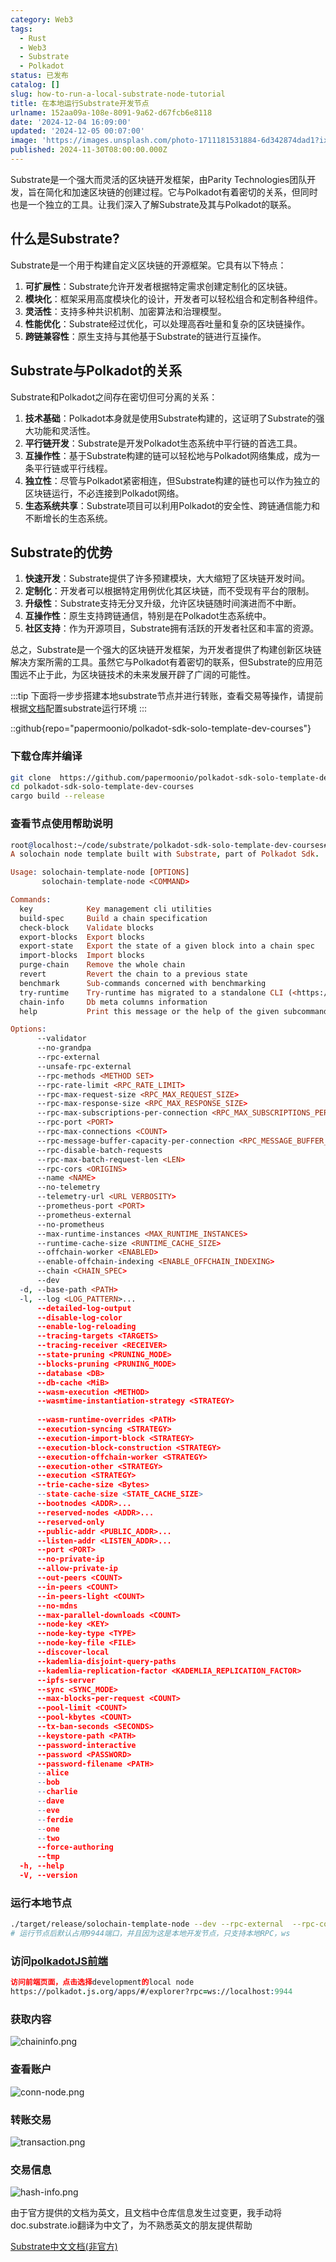 ```yaml
---
category: Web3
tags:
  - Rust
  - Web3
  - Substrate
  - Polkadot
status: 已发布
catalog: []
slug: how-to-run-a-local-substrate-node-tutorial
title: 在本地运行Substrate开发节点
urlname: 152aa09a-108e-8091-9a62-d67fcb6e8118
date: '2024-12-04 16:09:00'
updated: '2024-12-05 00:07:00'
image: 'https://images.unsplash.com/photo-1711181531884-6d342874dad1?ixlib=rb-4.0.3&q=85&fm=jpg&crop=entropy&cs=srgb'
published: 2024-11-30T08:00:00.000Z
---
```


Substrate是一个强大而灵活的区块链开发框架，由Parity Technologies团队开发，旨在简化和加速区块链的创建过程。它与Polkadot有着密切的关系，但同时也是一个独立的工具。让我们深入了解Substrate及其与Polkadot的联系。


## 什么是Substrate?


Substrate是一个用于构建自定义区块链的开源框架。它具有以下特点：

1. **可扩展性**：Substrate允许开发者根据特定需求创建定制化的区块链。
2. **模块化**：框架采用高度模块化的设计，开发者可以轻松组合和定制各种组件。
3. **灵活性**：支持多种共识机制、加密算法和治理模型。
4. **性能优化**：Substrate经过优化，可以处理高吞吐量和复杂的区块链操作。
5. **跨链兼容性**：原生支持与其他基于Substrate的链进行互操作。

## Substrate与Polkadot的关系


Substrate和Polkadot之间存在密切但可分离的关系：

1. **技术基础**：Polkadot本身就是使用Substrate构建的，这证明了Substrate的强大功能和灵活性。
2. **平行链开发**：Substrate是开发Polkadot生态系统中平行链的首选工具。
3. **互操作性**：基于Substrate构建的链可以轻松地与Polkadot网络集成，成为一条平行链或平行线程。
4. **独立性**：尽管与Polkadot紧密相连，但Substrate构建的链也可以作为独立的区块链运行，不必连接到Polkadot网络。
5. **生态系统共享**：Substrate项目可以利用Polkadot的安全性、跨链通信能力和不断增长的生态系统。

## Substrate的优势

1. **快速开发**：Substrate提供了许多预建模块，大大缩短了区块链开发时间。
2. **定制化**：开发者可以根据特定用例优化其区块链，而不受现有平台的限制。
3. **升级性**：Substrate支持无分叉升级，允许区块链随时间演进而不中断。
4. **互操作性**：原生支持跨链通信，特别是在Polkadot生态系统中。
5. **社区支持**：作为开源项目，Substrate拥有活跃的开发者社区和丰富的资源。

总之，Substrate是一个强大的区块链开发框架，为开发者提供了构建创新区块链解决方案所需的工具。虽然它与Polkadot有着密切的联系，但Substrate的应用范围远不止于此，为区块链技术的未来发展开辟了广阔的可能性。


:::tip
下面将一步步搭建本地substrate节点并进行转账，查看交易等操作，请提前根据[文档](https://substrate-docs.pages.dev/en/install/macos/?mode=light)配置substrate运行环境
:::


::github{repo="papermoonio/polkadot-sdk-solo-template-dev-courses"}


### 下载仓库并编译


```bash
git clone  https://github.com/papermoonio/polkadot-sdk-solo-template-dev-courses 
cd polkadot-sdk-solo-template-dev-courses
cargo build --release
```


### 查看节点使用帮助说明


```prolog
root@localhost:~/code/substrate/polkadot-sdk-solo-template-dev-courses# ./target/release/solochain-template-node -h
A solochain node template built with Substrate, part of Polkadot Sdk.

Usage: solochain-template-node [OPTIONS]
       solochain-template-node <COMMAND>

Commands:
  key            Key management cli utilities
  build-spec     Build a chain specification
  check-block    Validate blocks
  export-blocks  Export blocks
  export-state   Export the state of a given block into a chain spec
  import-blocks  Import blocks
  purge-chain    Remove the whole chain
  revert         Revert the chain to a previous state
  benchmark      Sub-commands concerned with benchmarking
  try-runtime    Try-runtime has migrated to a standalone CLI (<https://github.com/paritytech/try-runtime-cli>). The subcommand exists as a stub and deprecation notice. It will be removed entirely some time after January 2024
  chain-info     Db meta columns information
  help           Print this message or the help of the given subcommand(s)

Options:
      --validator                                                                                Enable validator mode
      --no-grandpa                                                                               Disable GRANDPA
      --rpc-external                                                                             Listen to all RPC interfaces (default: local)
      --unsafe-rpc-external                                                                      Listen to all RPC interfaces
      --rpc-methods <METHOD SET>                                                                 RPC methods to expose. [default: auto] [possible values: auto, safe, unsafe]
      --rpc-rate-limit <RPC_RATE_LIMIT>                                                          RPC rate limiting (calls/minute) for each connection
      --rpc-max-request-size <RPC_MAX_REQUEST_SIZE>                                              Set the maximum RPC request payload size for both HTTP and WS in megabytes [default: 15]
      --rpc-max-response-size <RPC_MAX_RESPONSE_SIZE>                                            Set the maximum RPC response payload size for both HTTP and WS in megabytes [default: 15]
      --rpc-max-subscriptions-per-connection <RPC_MAX_SUBSCRIPTIONS_PER_CONNECTION>              Set the maximum concurrent subscriptions per connection [default: 1024]
      --rpc-port <PORT>                                                                          Specify JSON-RPC server TCP port
      --rpc-max-connections <COUNT>                                                              Maximum number of RPC server connections [default: 100]
      --rpc-message-buffer-capacity-per-connection <RPC_MESSAGE_BUFFER_CAPACITY_PER_CONNECTION>  The number of messages the RPC server is allowed to keep in memory [default: 64]
      --rpc-disable-batch-requests                                                               Disable RPC batch requests
      --rpc-max-batch-request-len <LEN>                                                          Limit the max length per RPC batch request
      --rpc-cors <ORIGINS>                                                                       Specify browser *origins* allowed to access the HTTP & WS RPC servers
      --name <NAME>                                                                              The human-readable name for this node
      --no-telemetry                                                                             Disable connecting to the Substrate telemetry server
      --telemetry-url <URL VERBOSITY>                                                            The URL of the telemetry server to connect to
      --prometheus-port <PORT>                                                                   Specify Prometheus exporter TCP Port
      --prometheus-external                                                                      Expose Prometheus exporter on all interfaces
      --no-prometheus                                                                            Do not expose a Prometheus exporter endpoint
      --max-runtime-instances <MAX_RUNTIME_INSTANCES>                                            The size of the instances cache for each runtime [max: 32] [default: 8]
      --runtime-cache-size <RUNTIME_CACHE_SIZE>                                                  Maximum number of different runtimes that can be cached [default: 2]
      --offchain-worker <ENABLED>                                                                Execute offchain workers on every block [default: when-authority] [possible values: always, never, when-authority]
      --enable-offchain-indexing <ENABLE_OFFCHAIN_INDEXING>                                      Enable offchain indexing API [default: false] [possible values: true, false]
      --chain <CHAIN_SPEC>                                                                       Specify the chain specification
      --dev                                                                                      Specify the development chain
  -d, --base-path <PATH>                                                                         Specify custom base path
  -l, --log <LOG_PATTERN>...                                                                     Sets a custom logging filter (syntax: `<target>=<level>`)
      --detailed-log-output                                                                      Enable detailed log output
      --disable-log-color                                                                        Disable log color output
      --enable-log-reloading                                                                     Enable feature to dynamically update and reload the log filter
      --tracing-targets <TARGETS>                                                                Sets a custom profiling filter
      --tracing-receiver <RECEIVER>                                                              Receiver to process tracing messages [default: log] [possible values: log]
      --state-pruning <PRUNING_MODE>                                                             Specify the state pruning mode
      --blocks-pruning <PRUNING_MODE>                                                            Specify the blocks pruning mode [default: archive-canonical]
      --database <DB>                                                                            Select database backend to use [possible values: rocksdb, paritydb, auto, paritydb-experimental]
      --db-cache <MiB>                                                                           Limit the memory the database cache can use
      --wasm-execution <METHOD>                                                                  Method for executing Wasm runtime code [default: compiled] [possible values: interpreted-i-know-what-i-do, compiled]
      --wasmtime-instantiation-strategy <STRATEGY>                                               The WASM instantiation method to use [default: pooling-copy-on-write] [possible values: pooling-copy-on-write, recreate-instance-copy-on-write, pooling,
                                                                                                 recreate-instance]
      --wasm-runtime-overrides <PATH>                                                            Specify the path where local WASM runtimes are stored
      --execution-syncing <STRATEGY>                                                             Runtime execution strategy for importing blocks during initial sync [possible values: native, wasm, both, native-else-wasm]
      --execution-import-block <STRATEGY>                                                        Runtime execution strategy for general block import (including locally authored blocks) [possible values: native, wasm, both, native-else-wasm]
      --execution-block-construction <STRATEGY>                                                  Runtime execution strategy for constructing blocks [possible values: native, wasm, both, native-else-wasm]
      --execution-offchain-worker <STRATEGY>                                                     Runtime execution strategy for offchain workers [possible values: native, wasm, both, native-else-wasm]
      --execution-other <STRATEGY>                                                               Runtime execution strategy when not syncing, importing or constructing blocks [possible values: native, wasm, both, native-else-wasm]
      --execution <STRATEGY>                                                                     The execution strategy that should be used by all execution contexts [possible values: native, wasm, both, native-else-wasm]
      --trie-cache-size <Bytes>                                                                  Specify the state cache size [default: 67108864]
      --state-cache-size <STATE_CACHE_SIZE>                                                      DEPRECATED: switch to `--trie-cache-size`
      --bootnodes <ADDR>...                                                                      Specify a list of bootnodes
      --reserved-nodes <ADDR>...                                                                 Specify a list of reserved node addresses
      --reserved-only                                                                            Whether to only synchronize the chain with reserved nodes
      --public-addr <PUBLIC_ADDR>...                                                             Public address that other nodes will use to connect to this node
      --listen-addr <LISTEN_ADDR>...                                                             Listen on this multiaddress
      --port <PORT>                                                                              Specify p2p protocol TCP port
      --no-private-ip                                                                            Always forbid connecting to private IPv4/IPv6 addresses
      --allow-private-ip                                                                         Always accept connecting to private IPv4/IPv6 addresses
      --out-peers <COUNT>                                                                        Number of outgoing connections we're trying to maintain [default: 8]
      --in-peers <COUNT>                                                                         Maximum number of inbound full nodes peers [default: 32]
      --in-peers-light <COUNT>                                                                   Maximum number of inbound light nodes peers [default: 100]
      --no-mdns                                                                                  Disable mDNS discovery (default: true)
      --max-parallel-downloads <COUNT>                                                           Maximum number of peers from which to ask for the same blocks in parallel [default: 5]
      --node-key <KEY>                                                                           Secret key to use for p2p networking
      --node-key-type <TYPE>                                                                     Crypto primitive to use for p2p networking [default: ed25519] [possible values: ed25519]
      --node-key-file <FILE>                                                                     File from which to read the node's secret key to use for p2p networking
      --discover-local                                                                           Enable peer discovery on local networks
      --kademlia-disjoint-query-paths                                                            Require iterative Kademlia DHT queries to use disjoint paths
      --kademlia-replication-factor <KADEMLIA_REPLICATION_FACTOR>                                Kademlia replication factor [default: 20]
      --ipfs-server                                                                              Join the IPFS network and serve transactions over bitswap protocol
      --sync <SYNC_MODE>                                                                         Blockchain syncing mode. [default: full] [possible values: full, fast, fast-unsafe, warp]
      --max-blocks-per-request <COUNT>                                                           Maximum number of blocks per request [default: 64]
      --pool-limit <COUNT>                                                                       Maximum number of transactions in the transaction pool [default: 8192]
      --pool-kbytes <COUNT>                                                                      Maximum number of kilobytes of all transactions stored in the pool [default: 20480]
      --tx-ban-seconds <SECONDS>                                                                 How long a transaction is banned for
      --keystore-path <PATH>                                                                     Specify custom keystore path
      --password-interactive                                                                     Use interactive shell for entering the password used by the keystore
      --password <PASSWORD>                                                                      Password used by the keystore
      --password-filename <PATH>                                                                 File that contains the password used by the keystore
      --alice                                                                                    Shortcut for `--name Alice --validator`
      --bob                                                                                      Shortcut for `--name Bob --validator`
      --charlie                                                                                  Shortcut for `--name Charlie --validator`
      --dave                                                                                     Shortcut for `--name Dave --validator`
      --eve                                                                                      Shortcut for `--name Eve --validator`
      --ferdie                                                                                   Shortcut for `--name Ferdie --validator`
      --one                                                                                      Shortcut for `--name One --validator`
      --two                                                                                      Shortcut for `--name Two --validator`
      --force-authoring                                                                          Enable authoring even when offline
      --tmp                                                                                      Run a temporary node
  -h, --help                                                                                     Print help (see more with '--help')
  -V, --version                                                                                  Print version
```


### 运行本地节点


```bash
./target/release/solochain-template-node --dev --rpc-external  --rpc-cors all
# 运行节点后默认占用9944端口，并且因为这是本地开发节点，只支持本地RPC，ws
```


### 访问[polkadotJS前端](https://polkadot.js.org/apps/#/explorer?rpc=ws://localhost:9944)


```prolog
访问前端页面，点击选择development的local node
https://polkadot.js.org/apps/#/explorer?rpc=ws://localhost:9944
```


### 获取内容


![chaininfo.png](https://prod-files-secure.s3.us-west-2.amazonaws.com/5d24fe63-e567-4804-86f9-9fdc62e13082/89be5adf-5619-4306-be75-45b425e3c446/chaininfo.png?X-Amz-Algorithm=AWS4-HMAC-SHA256&X-Amz-Content-Sha256=UNSIGNED-PAYLOAD&X-Amz-Credential=ASIAZI2LB4663KWAIUEV%2F20250407%2Fus-west-2%2Fs3%2Faws4_request&X-Amz-Date=20250407T053858Z&X-Amz-Expires=3600&X-Amz-Security-Token=IQoJb3JpZ2luX2VjEN3%2F%2F%2F%2F%2F%2F%2F%2F%2F%2FwEaCXVzLXdlc3QtMiJGMEQCIGMvmM5jzfwi%2FPeDXUNI%2BVq2VT0GqMD24WZEA5l5xLiPAiBccG4cm%2BIT4zWdvcVTOd46A0Hoo2DBEHLs9TnNp48eFir%2FAwhWEAAaDDYzNzQyMzE4MzgwNSIM0X%2Fe6npQLino%2BmlAKtwDqhOOsBq%2FiH%2FldFQ0Yh0a3HS57%2FqArdd%2B8up4tqN6OnC%2B2DWxQc9MhiGKfA91pa3hn7NGLSb1YrUP%2FU4ZtC0H2KJp%2BWKHuwcJbxsCby29pTVKZwFS%2FKFivguOi%2FX913f5klYzbXtaw9Bm0upWPN0eRwdq3kDfxjNcsiHHWi5irdoK3SKB0JFt7lGa%2FLex2kJ%2BETEIVRCNE0x0eIhgFeXtb9rkX9Hs0w%2FOGC5dXx%2FK2%2FeozFB7LMAYFNDLkmkuHthXP9dYxwAbLng%2FmceYuFbXZKb52FsJL%2FMp2%2BDSj6BJyJEtPZIU7p66oF5vIclnCY5WHGql7J36FaiedFwB4pno7nFFwBl5M3bJ6jT%2FA%2FWMmhzTLEBeKnQUCEJTUnzKJ%2FW6Pd96CbnaWeFHCaUv%2FpIrIrcMOiHZg3Cjln%2BtpZO6A1M68%2FeO%2FFcgUmCGPx0x2agvppSHltt00eraCIzezrDjw55EMB3bK8dySFi02j61Kg2%2FUtOWOTdBmoLKpPMuU26zV2Ld0o8DKnqQGh00bWnA28Qx3nT26q50UM9ph35FaLA4Pryo6F%2FOf7KIzMYhogZPWHQKjy3VgZs%2F2khQISM5PkoQkLRjKrU7%2FwzBAn21%2FdERLuoYb795FPAzjvIw%2FLjNvwY6pgEPlqKraXfM6uX8OgFNBFuQLT3I8h8vWWtZn5fR9IivCDUPwt3t%2FyVyLTETPN0v1WSkZY6%2BYBfzFQPgPJ0UGC%2FZFN4T5sLCtvGFo%2F6WfnlMoVh8ezaR6V3fJHg1LVyKVjsak%2FcBEsJAeqJahISK4TyxLi2pfyp4X5mRhdrAnkBRnhthOrX4eASBRE50MN7Vrs0CD7aYT65x0tgT%2FnlXdhkOqg4v10TJ&X-Amz-Signature=7d98b6cd0204ebef834c1e07ad1f2d5c8cb075e634811e1b04c2e0a4ab8df926&X-Amz-SignedHeaders=host&x-id=GetObject)


### 查看账户


![conn-node.png](https://prod-files-secure.s3.us-west-2.amazonaws.com/5d24fe63-e567-4804-86f9-9fdc62e13082/05964f92-c6d8-42d1-b4a1-b3a852295683/conn-node.png?X-Amz-Algorithm=AWS4-HMAC-SHA256&X-Amz-Content-Sha256=UNSIGNED-PAYLOAD&X-Amz-Credential=ASIAZI2LB4663KWAIUEV%2F20250407%2Fus-west-2%2Fs3%2Faws4_request&X-Amz-Date=20250407T053858Z&X-Amz-Expires=3600&X-Amz-Security-Token=IQoJb3JpZ2luX2VjEN3%2F%2F%2F%2F%2F%2F%2F%2F%2F%2FwEaCXVzLXdlc3QtMiJGMEQCIGMvmM5jzfwi%2FPeDXUNI%2BVq2VT0GqMD24WZEA5l5xLiPAiBccG4cm%2BIT4zWdvcVTOd46A0Hoo2DBEHLs9TnNp48eFir%2FAwhWEAAaDDYzNzQyMzE4MzgwNSIM0X%2Fe6npQLino%2BmlAKtwDqhOOsBq%2FiH%2FldFQ0Yh0a3HS57%2FqArdd%2B8up4tqN6OnC%2B2DWxQc9MhiGKfA91pa3hn7NGLSb1YrUP%2FU4ZtC0H2KJp%2BWKHuwcJbxsCby29pTVKZwFS%2FKFivguOi%2FX913f5klYzbXtaw9Bm0upWPN0eRwdq3kDfxjNcsiHHWi5irdoK3SKB0JFt7lGa%2FLex2kJ%2BETEIVRCNE0x0eIhgFeXtb9rkX9Hs0w%2FOGC5dXx%2FK2%2FeozFB7LMAYFNDLkmkuHthXP9dYxwAbLng%2FmceYuFbXZKb52FsJL%2FMp2%2BDSj6BJyJEtPZIU7p66oF5vIclnCY5WHGql7J36FaiedFwB4pno7nFFwBl5M3bJ6jT%2FA%2FWMmhzTLEBeKnQUCEJTUnzKJ%2FW6Pd96CbnaWeFHCaUv%2FpIrIrcMOiHZg3Cjln%2BtpZO6A1M68%2FeO%2FFcgUmCGPx0x2agvppSHltt00eraCIzezrDjw55EMB3bK8dySFi02j61Kg2%2FUtOWOTdBmoLKpPMuU26zV2Ld0o8DKnqQGh00bWnA28Qx3nT26q50UM9ph35FaLA4Pryo6F%2FOf7KIzMYhogZPWHQKjy3VgZs%2F2khQISM5PkoQkLRjKrU7%2FwzBAn21%2FdERLuoYb795FPAzjvIw%2FLjNvwY6pgEPlqKraXfM6uX8OgFNBFuQLT3I8h8vWWtZn5fR9IivCDUPwt3t%2FyVyLTETPN0v1WSkZY6%2BYBfzFQPgPJ0UGC%2FZFN4T5sLCtvGFo%2F6WfnlMoVh8ezaR6V3fJHg1LVyKVjsak%2FcBEsJAeqJahISK4TyxLi2pfyp4X5mRhdrAnkBRnhthOrX4eASBRE50MN7Vrs0CD7aYT65x0tgT%2FnlXdhkOqg4v10TJ&X-Amz-Signature=33abfab9e00453bbaf84636b202df4ff30ada734b4cd86c435f73806749e8b06&X-Amz-SignedHeaders=host&x-id=GetObject)


### 转账交易


![transaction.png](https://prod-files-secure.s3.us-west-2.amazonaws.com/5d24fe63-e567-4804-86f9-9fdc62e13082/65593d3b-9b56-4fbe-a383-1447c903127f/transaction.png?X-Amz-Algorithm=AWS4-HMAC-SHA256&X-Amz-Content-Sha256=UNSIGNED-PAYLOAD&X-Amz-Credential=ASIAZI2LB4663KWAIUEV%2F20250407%2Fus-west-2%2Fs3%2Faws4_request&X-Amz-Date=20250407T053858Z&X-Amz-Expires=3600&X-Amz-Security-Token=IQoJb3JpZ2luX2VjEN3%2F%2F%2F%2F%2F%2F%2F%2F%2F%2FwEaCXVzLXdlc3QtMiJGMEQCIGMvmM5jzfwi%2FPeDXUNI%2BVq2VT0GqMD24WZEA5l5xLiPAiBccG4cm%2BIT4zWdvcVTOd46A0Hoo2DBEHLs9TnNp48eFir%2FAwhWEAAaDDYzNzQyMzE4MzgwNSIM0X%2Fe6npQLino%2BmlAKtwDqhOOsBq%2FiH%2FldFQ0Yh0a3HS57%2FqArdd%2B8up4tqN6OnC%2B2DWxQc9MhiGKfA91pa3hn7NGLSb1YrUP%2FU4ZtC0H2KJp%2BWKHuwcJbxsCby29pTVKZwFS%2FKFivguOi%2FX913f5klYzbXtaw9Bm0upWPN0eRwdq3kDfxjNcsiHHWi5irdoK3SKB0JFt7lGa%2FLex2kJ%2BETEIVRCNE0x0eIhgFeXtb9rkX9Hs0w%2FOGC5dXx%2FK2%2FeozFB7LMAYFNDLkmkuHthXP9dYxwAbLng%2FmceYuFbXZKb52FsJL%2FMp2%2BDSj6BJyJEtPZIU7p66oF5vIclnCY5WHGql7J36FaiedFwB4pno7nFFwBl5M3bJ6jT%2FA%2FWMmhzTLEBeKnQUCEJTUnzKJ%2FW6Pd96CbnaWeFHCaUv%2FpIrIrcMOiHZg3Cjln%2BtpZO6A1M68%2FeO%2FFcgUmCGPx0x2agvppSHltt00eraCIzezrDjw55EMB3bK8dySFi02j61Kg2%2FUtOWOTdBmoLKpPMuU26zV2Ld0o8DKnqQGh00bWnA28Qx3nT26q50UM9ph35FaLA4Pryo6F%2FOf7KIzMYhogZPWHQKjy3VgZs%2F2khQISM5PkoQkLRjKrU7%2FwzBAn21%2FdERLuoYb795FPAzjvIw%2FLjNvwY6pgEPlqKraXfM6uX8OgFNBFuQLT3I8h8vWWtZn5fR9IivCDUPwt3t%2FyVyLTETPN0v1WSkZY6%2BYBfzFQPgPJ0UGC%2FZFN4T5sLCtvGFo%2F6WfnlMoVh8ezaR6V3fJHg1LVyKVjsak%2FcBEsJAeqJahISK4TyxLi2pfyp4X5mRhdrAnkBRnhthOrX4eASBRE50MN7Vrs0CD7aYT65x0tgT%2FnlXdhkOqg4v10TJ&X-Amz-Signature=8460594e211d6693683e1ddb6ce4a842826aafb405ebece9f64fa1dab2e31616&X-Amz-SignedHeaders=host&x-id=GetObject)


### 交易信息


![hash-info.png](https://prod-files-secure.s3.us-west-2.amazonaws.com/5d24fe63-e567-4804-86f9-9fdc62e13082/7b9b0ba8-edf2-4998-9e9d-9cde7a64aa23/hash-info.png?X-Amz-Algorithm=AWS4-HMAC-SHA256&X-Amz-Content-Sha256=UNSIGNED-PAYLOAD&X-Amz-Credential=ASIAZI2LB4663KWAIUEV%2F20250407%2Fus-west-2%2Fs3%2Faws4_request&X-Amz-Date=20250407T053858Z&X-Amz-Expires=3600&X-Amz-Security-Token=IQoJb3JpZ2luX2VjEN3%2F%2F%2F%2F%2F%2F%2F%2F%2F%2FwEaCXVzLXdlc3QtMiJGMEQCIGMvmM5jzfwi%2FPeDXUNI%2BVq2VT0GqMD24WZEA5l5xLiPAiBccG4cm%2BIT4zWdvcVTOd46A0Hoo2DBEHLs9TnNp48eFir%2FAwhWEAAaDDYzNzQyMzE4MzgwNSIM0X%2Fe6npQLino%2BmlAKtwDqhOOsBq%2FiH%2FldFQ0Yh0a3HS57%2FqArdd%2B8up4tqN6OnC%2B2DWxQc9MhiGKfA91pa3hn7NGLSb1YrUP%2FU4ZtC0H2KJp%2BWKHuwcJbxsCby29pTVKZwFS%2FKFivguOi%2FX913f5klYzbXtaw9Bm0upWPN0eRwdq3kDfxjNcsiHHWi5irdoK3SKB0JFt7lGa%2FLex2kJ%2BETEIVRCNE0x0eIhgFeXtb9rkX9Hs0w%2FOGC5dXx%2FK2%2FeozFB7LMAYFNDLkmkuHthXP9dYxwAbLng%2FmceYuFbXZKb52FsJL%2FMp2%2BDSj6BJyJEtPZIU7p66oF5vIclnCY5WHGql7J36FaiedFwB4pno7nFFwBl5M3bJ6jT%2FA%2FWMmhzTLEBeKnQUCEJTUnzKJ%2FW6Pd96CbnaWeFHCaUv%2FpIrIrcMOiHZg3Cjln%2BtpZO6A1M68%2FeO%2FFcgUmCGPx0x2agvppSHltt00eraCIzezrDjw55EMB3bK8dySFi02j61Kg2%2FUtOWOTdBmoLKpPMuU26zV2Ld0o8DKnqQGh00bWnA28Qx3nT26q50UM9ph35FaLA4Pryo6F%2FOf7KIzMYhogZPWHQKjy3VgZs%2F2khQISM5PkoQkLRjKrU7%2FwzBAn21%2FdERLuoYb795FPAzjvIw%2FLjNvwY6pgEPlqKraXfM6uX8OgFNBFuQLT3I8h8vWWtZn5fR9IivCDUPwt3t%2FyVyLTETPN0v1WSkZY6%2BYBfzFQPgPJ0UGC%2FZFN4T5sLCtvGFo%2F6WfnlMoVh8ezaR6V3fJHg1LVyKVjsak%2FcBEsJAeqJahISK4TyxLi2pfyp4X5mRhdrAnkBRnhthOrX4eASBRE50MN7Vrs0CD7aYT65x0tgT%2FnlXdhkOqg4v10TJ&X-Amz-Signature=e2abc5009fc6bbfb3abf567cbd0440618d7b269d0fd330d91aae2334fa76bfaa&X-Amz-SignedHeaders=host&x-id=GetObject)


由于官方提供的文档为英文，且文档中仓库信息发生过变更，我手动将doc.substrate.io翻译为中文了，为不熟悉英文的朋友提供帮助


[ Substrate中文文档(非官方)](https://substrate-docs.pages.dev/en/tutorials/build-a-blockchain/?mode=light)

